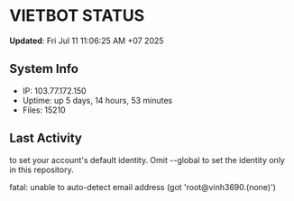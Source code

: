 # VIETBOT STATUS
**Updated**: Fri Jul 11 11:06:25 AM +07 2025

## System Info
- IP: 103.77.172.150
- Uptime: up 5 days, 14 hours, 53 minutes
- Files: 15210

## Last Activity

to set your account's default identity.
Omit --global to set the identity only in this repository.

fatal: unable to auto-detect email address (got 'root@vinh3690.(none)')
